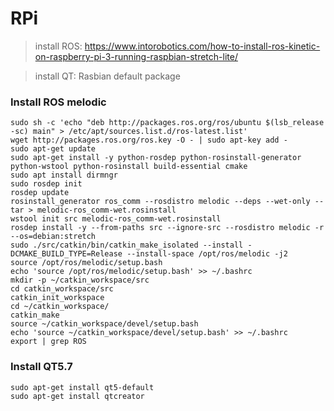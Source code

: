 # RPi
>install ROS: https://www.intorobotics.com/how-to-install-ros-kinetic-on-raspberry-pi-3-running-raspbian-stretch-lite/

>install QT: Rasbian default package

### Install ROS melodic
  
    sudo sh -c 'echo "deb http://packages.ros.org/ros/ubuntu $(lsb_release -sc) main" > /etc/apt/sources.list.d/ros-latest.list'
    wget http://packages.ros.org/ros.key -O - | sudo apt-key add -
    sudo apt-get update
    sudo apt-get install -y python-rosdep python-rosinstall-generator python-wstool python-rosinstall build-essential cmake
    sudo apt install dirmngr
    sudo rosdep init
    rosdep update
    rosinstall_generator ros_comm --rosdistro melodic --deps --wet-only --tar > melodic-ros_comm-wet.rosinstall
    wstool init src melodic-ros_comm-wet.rosinstall
    rosdep install -y --from-paths src --ignore-src --rosdistro melodic -r --os=debian:stretch
    sudo ./src/catkin/bin/catkin_make_isolated --install -DCMAKE_BUILD_TYPE=Release --install-space /opt/ros/melodic -j2
    source /opt/ros/melodic/setup.bash
    echo 'source /opt/ros/melodic/setup.bash' >> ~/.bashrc
    mkdir -p ~/catkin_workspace/src
    cd catkin_workspace/src
    catkin_init_workspace
    cd ~/catkin_workspace/
    catkin_make
    source ~/catkin_workspace/devel/setup.bash
    echo 'source ~/catkin_workspace/devel/setup.bash' >> ~/.bashrc
    export | grep ROS
  
### Install QT5.7

    sudo apt-get install qt5-default
    sudo apt-get install qtcreator
  
